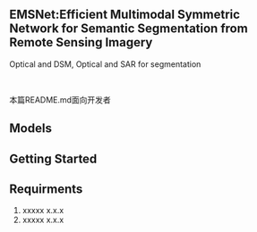 

## EMSNet:Efficient Multimodal Symmetric Network for Semantic Segmentation from Remote Sensing Imagery

Optical and DSM, Optical and SAR for segmentation

<br />

 本篇README.md面向开发者
 
## Models

## Getting Started


## Requirments

1. xxxxx x.x.x
2. xxxxx x.x.x







